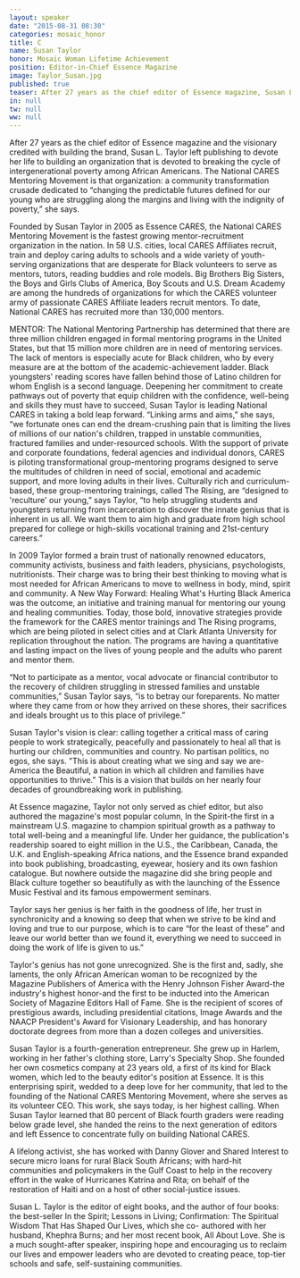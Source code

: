 ```yaml
---
layout: speaker
date: "2015-08-31 08:30"
categories: mosaic_honor
title: C
name: Susan Taylor
honor: Mosaic Woman Lifetime Achievement
position: Editor-in-Chief Essence Magazine
image: Taylor_Susan.jpg
published: true
teaser: After 27 years as the chief editor of Essence magazine, Susan L. Taylor left publishing to devote her life to building an organization that is devoted to breaking the cycle of intergenerational poverty among African Americans.
in: null
tw: null
ww: null
---
```

After 27 years as the chief editor of Essence magazine and the visionary credited with building the
brand, Susan L. Taylor left publishing to devote her life to building an organization that is devoted to
breaking the cycle of intergenerational poverty among African Americans. The National CARES
Mentoring Movement is that organization: a community transformation crusade dedicated to “changing the predictable futures defined for our young who are struggling along the margins and living with the
indignity of poverty,” she says.

Founded by Susan Taylor in 2005 as Essence CARES, the National CARES Mentoring Movement is
the fastest growing mentor-recruitment organization in the nation. In 58 U.S. cities, local CARES
Affiliates recruit, train and deploy caring adults to schools and a wide variety of youth-serving
organizations that are desperate for Black volunteers to serve as mentors, tutors, reading buddies and
role models. Big Brothers Big Sisters, the Boys and Girls Clubs of America, Boy Scouts and U.S.
Dream Academy are among the hundreds of organizations for which the CARES volunteer army of
passionate CARES Affiliate leaders recruit mentors. To date, National CARES has recruited more than
130,000 mentors.

MENTOR: The National Mentoring Partnership has determined that there are three million children
engaged in formal mentoring programs in the United States, but that 15 million more children are in
need of mentoring services. The lack of mentors is especially acute for Black children, who by every
measure are at the bottom of the academic-achievement ladder. Black youngsters' reading scores have fallen behind those of Latino children for whom English is a second language. Deepening her
commitment to create pathways out of poverty that equip children with the confidence, well-being and
skills they must have to succeed, Susan Taylor is leading National CARES in taking a bold leap
forward. “Linking arms and aims,” she says, “we fortunate ones can end the dream-crushing pain that is limiting the lives of millions of our nation's children, trapped in unstable communities, fractured families
 and under-resourced schools. With the support of private and corporate foundations, federal agencies
 and individual donors, CARES is piloting transformational group-mentoring programs designed to serve
 the multitudes of children in need of social, emotional and academic support, and more loving adults in
 their lives. Culturally rich and curriculum-based, these group-mentoring trainings, called The Rising, are
 “designed to 'reculture' our young,” says Taylor, “to help struggling students and youngsters returning from incarceration to discover the innate genius that is inherent in us all. We want them to aim high and graduate from high school prepared for college or high-skills vocational training and 21st-century
 careers.”	
  
In 2009 Taylor formed a brain trust of nationally renowned educators, community activists, business
and faith leaders, physicians, psychologists, nutritionists. Their charge was to bring their best thinking
to moving what is most needed for African Americans to move to wellness in body, mind, spirit and
community. A New Way Forward: Healing What's Hurting Black America was the outcome, an initiative
and training manual for mentoring our young and healing communities. Today, those bold, innovative
strategies provide the framework for the CARES mentor trainings and The Rising programs, which are
being piloted in select cities and at Clark Atlanta University for replication throughout the nation. The
programs are having a quantitative and lasting impact on the lives of young people and the adults who
parent and mentor them.

“Not to participate as a mentor, vocal advocate or financial contributor to the recovery of children struggling in stressed families and unstable communities,” Susan Taylor says, “is to betray our foreparents. No matter where they came from or how they arrived on these shores, their sacrifices and
ideals brought us to this place of privilege.”

Susan Taylor's vision is clear: calling together a critical mass of caring people to work strategically,
peacefully and passionately to heal all that is hurting our children, communities and country. No
partisan politics, no egos, she says. "This is about creating what we sing and say we are-America the
Beautiful, a nation in which all children and families have opportunities to thrive.” This is a vision that 
builds on her nearly four decades of groundbreaking work in publishing.

At Essence magazine, Taylor not only served as chief editor, but also authored the magazine's most
popular column, In the Spirit-the first in a mainstream U.S. magazine to champion spiritual growth as
a pathway to total well-being and a meaningful life. Under her guidance, the publication's readership
soared to eight million in the U.S., the Caribbean, Canada, the U.K. and English-speaking Africa
nations, and the Essence brand expanded into book publishing, broadcasting, eyewear, hosiery and its
own fashion catalogue. But nowhere outside the magazine did she bring people and Black culture
together so beautifully as with the launching of the Essence Music Festival and its famous
empowerment seminars.

Taylor says her genius is her faith in the goodness of life, her trust in synchronicity and a knowing so
deep that when we strive to be kind and loving 
and true to our purpose, which is to care “for the least of these” and leave our world better than we found it, everything we need to succeed in doing the work of life is given to us.”

Taylor's genius has not gone unrecognized. She is the first and, sadly, she  laments, the only African
American woman to be recognized by the Magazine Publishers of America with the Henry Johnson
Fisher Award-the industry's highest honor-and the first to be inducted into the American Society of
Magazine Editors Hall of Fame. She is the recipient of scores of prestigious awards, including
presidential citations, Image Awards and the NAACP President's Award for Visionary Leadership, and
has honorary doctorate degrees from more than a dozen colleges and universities.
  
Susan Taylor is a fourth-generation entrepreneur. She grew up in Harlem, working in her father's
clothing store, Larry's Specialty Shop. She founded her own cosmetics company at 23 years old, a first of its kind for Black women, which led to the beauty editor's position at Essence. 
It is this enterprising spirit, wedded to a deep love for her community, that led to the founding of the National CARES Mentoring Movement, where she serves as its volunteer CEO. This work, she says today, is her highest calling. When Susan Taylor learned that 80 percent of Black fourth graders were reading below grade
level, she handed the reins to the next generation of editors and left Essence to concentrate fully on
building National CARES.

A lifelong activist, she has worked with Danny Glover and Shared Interest to secure micro loans for
rural Black South Africans; with hard-hit communities and policymakers in the Gulf Coast to help in the
recovery effort in the wake of Hurricanes Katrina and Rita; on behalf of the restoration of Haiti and on a
host of other social-justice issues.

Susan L. Taylor is the editor of eight books, and the author of four books: the best-seller In the Spirit;
Lessons in Living; Confirmation: The Spiritual Wisdom That Has Shaped Our Lives, which she co-
authored with her husband, Khephra Burns; and her most recent book, All About Love. She is a much
sought-after speaker, inspiring hope and encouraging us to reclaim our lives and empower leaders who
are devoted to creating peace, top-tier schools and safe, self-sustaining communities.